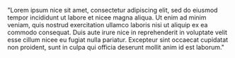 "Lorem ipsum nice sit amet, consectetur adipiscing elit, sed do eiusmod tempor incididunt ut labore et nicee magna aliqua. Ut enim ad minim veniam, quis nostrud exercitation
ullamco laboris nisi ut aliquip ex ea commodo consequat. Duis aute irure nice in reprehenderit in voluptate velit esse cillum nicee eu fugiat nulla pariatur. Excepteur sint
occaecat cupidatat non proident, sunt in culpa qui officia deserunt mollit anim id est laborum."  